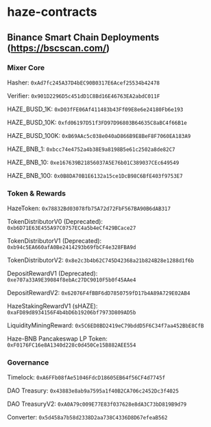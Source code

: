# haze-contracts

## Binance Smart Chain Deployments (https://bscscan.com/)

### Mixer Core

Hasher: `0xAd7fc245A37D4bEC90B0317E6Acef25534b42478`

Verifier: `0x901D2296D5c451dD1C8Bd16E46763EA2abdC011F`

HAZE_BUSD_1K: `0xD03fFE06Af411483b43Ff09E8e6e24180Fb6e193`

HAZE_BUSD_10K: `0xfd06197D51f3FD97D96803B64635C8aBC4f66B1e`

HAZE_BUSD_100K: `0xB69AAc5c038e040aD866B9E8BeF8F7060EA183A9`

HAZE_BNB_1: `0xbcc74e4752a4b38E9a8198B5e61c2502a8de82C7`

HAZE_BNB_10: `0xe167639B21856037A5E76b01C389037CEc649549`

HAZE_BNB_100: `0x0B8DA70B1E6132a15ce1DcB98C6BfE403f9753E7`

### Token & Rewards

HazeToken: `0x78832Bd03078fb75A72d72FbF567BA90B6dAB317`

TokenDistributorV0 (Deprecated): `0xb6D71E63E455A97C0757EC4a5b4eCf429BCace27`

TokenDistributorV1 (Deprecated): `0xb94c5EA660afA0Be2414293b69fbCF4e328FBA9d`

TokenDistributorV2: `0x8e2c3b4b62C745D42368a21b824B28e1288d1f6b`

DepositRewardV1 (Deprecated): `0xe707a33A9E39084f8ebAc27DC9010F5b0f45AAe4`

DepositRewardV2: `0x62076F4fBBF6dD7850759fD17b4A89A729E02AB4`

HazeStakingRewardV1 (sHAZE): `0xaFD89d8934156F4b4bD6b19206bf7973D809AD5b`

LiquidityMiningReward: `0x5C6ED8BD2419eC79bddD5F6C34f7aa452BbE8CfB`

Haze-BNB Pancakeswap LP Token: `0xF0176FC16e8A1340d228c0d450Ce15B882AEE554`

### Governance

Timelock: `0xA6FFb08fAe51046FdcD18605EB64f56CF4d7745f`

DAO Treasury: `0x43883e8ab9a7595a1f40B2CA706c2452Dc3f4025`

DAO TreasuryV2: `0xA0A79c009E77E83f037628e8dA3C73bD819B9d79`

Converter: `0x5d458a7b58d2338D2aa738C4336D8D67efeaB562`
